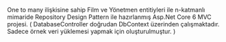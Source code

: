   One to many ilişkisine sahip Film ve Yönetmen entitiyleri ile n-katmanlı mimaride Repository Design Pattern ile hazırlanmış Asp.Net Core 6 MVC projesi. 
  ( DatabaseController doğrudan DbContext üzerinden çalışmaktadır. Sadece örnek veri yüklemesi yapmak için oluşturulmuştur. )
